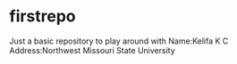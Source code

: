 # firstrepo
Just a basic repository to play around with Name:Kelifa K C Address:Northwest Missouri State University
